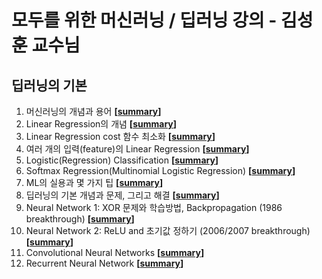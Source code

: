 # 모두를 위한 머신러닝 / 딥러닝 강의 - 김성훈 교수님

## 딥러닝의 기본
1. 머신러닝의 개념과 용어 **[[summary](https://github.com/sa11k/Deep_Learning/blob/master/%EB%A8%B8%EC%8B%A0%EB%9F%AC%EB%8B%9D%EC%9D%98%20%EA%B0%9C%EB%85%90%EA%B3%BC%20%EC%9A%A9%EC%96%B4.md)]**
2. Linear Regression의 개념 **[[summary](https://github.com/sa11k/Deep_Learning/blob/master/Linear%20Regression%EC%9D%98%20%EA%B0%9C%EB%85%90.md)]**
3. Linear Regression cost 함수 최소화 **[[summary]()]**
4. 여러 개의 입력(feature)의 Linear Regression **[[summary]()]**
5. Logistic(Regression) Classification **[[summary]()]**
6. Softmax Regression(Multinomial Logistic Regression) **[[summary]()]**
7. ML의 실용과 몇 가지 팁 **[[summary]()]**
8. 딥러닝의 기본 개념과 문제, 그리고 해결 **[[summary]()]**
9. Neural Network 1: XOR 문제와 학습방법, Backpropagation (1986 breakthrough) **[[summary]()]**
10. Neural Network 2: ReLU and 초기값 정하기 (2006/2007 breakthrough) **[[summary]()]**
11. Convolutional Neural Networks **[[summary]()]**
12. Recurrent Neural Network **[[summary]()]**